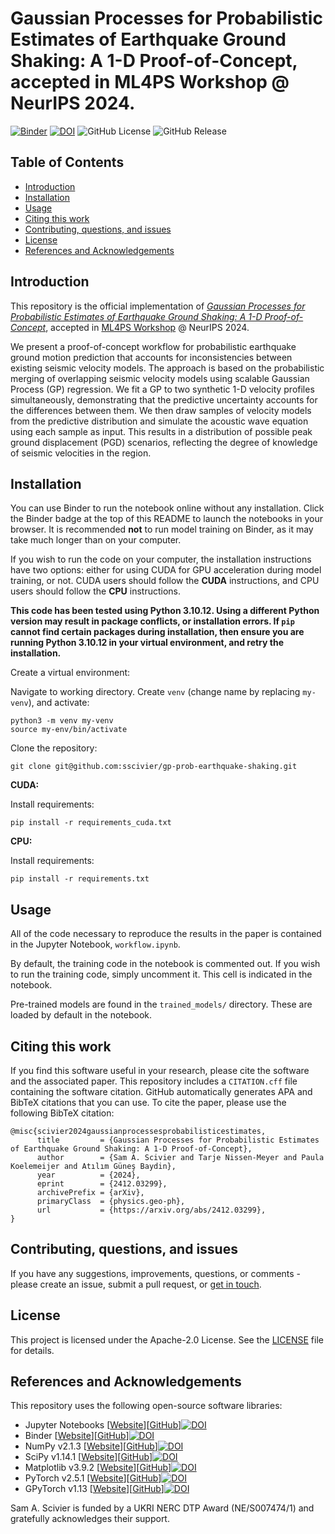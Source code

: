 # Gaussian Processes for Probabilistic Estimates of Earthquake Ground Shaking: A 1-D Proof-of-Concept, accepted in ML4PS Workshop @ NeurIPS 2024.

[![Binder](https://mybinder.org/badge_logo.svg)](https://mybinder.org/v2/gh/sscivier/gp-prob-earthquake-shaking/HEAD?urlpath=tree)
[![DOI](https://zenodo.org/badge/848923377.svg)](https://doi.org/10.5281/zenodo.14246055)
![GitHub License](https://img.shields.io/github/license/sscivier/gp-prob-earthquake-shaking)
![GitHub Release](https://img.shields.io/github/v/release/sscivier/gp-prob-earthquake-shaking)

## Table of Contents
- [Introduction](#introduction)
- [Installation](#installation)
- [Usage](#usage)
- [Citing this work](#citing-this-work)
- [Contributing, questions, and issues](#contributing-questions-and-issues)
- [License](#license)
- [References and Acknowledgements](#references-and-acknowledgements)

## Introduction
This repository is the official implementation of [_Gaussian Processes for Probabilistic Estimates of Earthquake Ground Shaking: A 1-D Proof-of-Concept_](https://arxiv.org/abs/2412.03299), accepted in [ML4PS Workshop](https://ml4physicalsciences.github.io/2024/) @ NeurIPS 2024.

We present a proof-of-concept workflow for probabilistic earthquake ground motion prediction that accounts for inconsistencies between existing seismic velocity models. The approach is based on the probabilistic merging of overlapping seismic velocity models using scalable Gaussian Process (GP) regression. We fit a GP to two synthetic 1-D velocity profiles simultaneously, demonstrating that the predictive uncertainty accounts for the differences between them. We then draw samples of velocity models from the predictive distribution and simulate the acoustic wave equation using each sample as input. This results in a distribution of possible peak ground displacement (PGD) scenarios, reflecting the degree of knowledge of seismic velocities in the region.

## Installation
You can use Binder to run the notebook online without any installation. Click the Binder badge at the top of this README to launch the notebooks in your browser. It is recommended **not** to run model training on Binder, as it may take much longer than on your computer.

If you wish to run the code on your computer, the installation instructions have two options: either for using CUDA for GPU acceleration during model training, or not. CUDA users should follow the **CUDA** instructions, and CPU users should follow the **CPU** instructions.

**This code has been tested using Python 3.10.12. Using a different Python version may result in package conflicts, or installation errors. If ```pip``` cannot find certain packages during installation, then ensure you are running Python 3.10.12 in your virtual environment, and retry the installation.**

Create a virtual environment:

Navigate to working directory. Create ```venv``` (change name by replacing ```my-venv```), and activate:
```shell
python3 -m venv my-venv
source my-env/bin/activate
```

Clone the repository:

```shell
git clone git@github.com:sscivier/gp-prob-earthquake-shaking.git
```

**CUDA:**

Install requirements:
```shell
pip install -r requirements_cuda.txt
```

**CPU:**

Install requirements:
```shell
pip install -r requirements.txt
```

## Usage
All of the code necessary to reproduce the results in the paper is contained in the Jupyter Notebook, `workflow.ipynb`.

By default, the training code in the notebook is commented out. If you wish to run the training code, simply uncomment it. This cell is indicated in the notebook.

Pre-trained models are found in the `trained_models/` directory. These are loaded by default in the notebook.

## Citing this work
If you find this software useful in your research, please cite the software and the associated paper. This repository includes a `CITATION.cff` file containing the software citation. GitHub automatically generates APA and BibTeX citations that you can use. To cite the paper, please use the following BibTeX citation:

```
@misc{scivier2024gaussianprocessesprobabilisticestimates,
      title         = {Gaussian Processes for Probabilistic Estimates of Earthquake Ground Shaking: A 1-D Proof-of-Concept}, 
      author        = {Sam A. Scivier and Tarje Nissen-Meyer and Paula Koelemeijer and Atılım Güneş Baydin},
      year          = {2024},
      eprint        = {2412.03299},
      archivePrefix = {arXiv},
      primaryClass  = {physics.geo-ph},
      url           = {https://arxiv.org/abs/2412.03299}, 
}
```

## Contributing, questions, and issues
If you have any suggestions, improvements, questions, or comments - please create an issue, submit a pull request, or [get in touch](mailto:sam.scivier@earth.ox.ac.uk).

## License
This project is licensed under the Apache-2.0 License. See the [LICENSE](LICENSE) file for details.

## References and Acknowledgements

This repository uses the following open-source software libraries:

- Jupyter Notebooks [[Website](https://jupyter.org/)][[GitHub](https://github.com/jupyter/notebook)][![DOI](https://zenodo.org/badge/DOI/10.3233/978-1-61499-649-1-87.svg)](https://doi.org/10.3233/978-1-61499-649-1-87)
- Binder [[Website](https://mybinder.org/)][[GitHub](https://github.com/jupyterhub/binderhub)][![DOI](https://zenodo.org/badge/DOI/10.25080/Majora-4af1f417-011.svg)](https://doi.org/10.25080/Majora-4af1f417-011)
- NumPy v2.1.3 [[Website](https://numpy.org/)][[GitHub](https://github.com/numpy/numpy)][![DOI](https://zenodo.org/badge/DOI/10.1038/s41586-020-2649-2.svg)](https://doi.org/10.1038/s41586-020-2649-2)
- SciPy v1.14.1 [[Website](https://scipy.org/)][[GitHub](https://github.com/scipy/scipy)][![DOI](https://zenodo.org/badge/DOI/10.1038/s41592-019-0686-2.svg)](https://doi.org/10.1038/s41592-019-0686-2)
- Matplotlib v3.9.2 [[Website](https://matplotlib.org/)][[GitHub](https://github.com/matplotlib/matplotlib)][![DOI](https://zenodo.org/badge/DOI/10.1109/MCSE.2007.55.svg)](https://doi.org/10.1109/MCSE.2007.55)
- PyTorch v2.5.1 [[Website](https://pytorch.org/)][[GitHub](https://github.com/pytorch/pytorch)][![DOI](https://zenodo.org/badge/DOI/10.48550/arXiv.1912.01703.svg)](https://doi.org/10.48550/arXiv.1912.01703)
- GPyTorch v1.13 [[Website](https://gpytorch.ai/)][[GitHub](https://github.com/cornellius-gp/gpytorch)][![DOI](https://zenodo.org/badge/DOI/10.48550/arXiv.1809.11165.svg)](https://doi.org/10.48550/arXiv.1809.11165)

Sam A. Scivier is funded by a UKRI NERC DTP Award (NE/S007474/1) and gratefully acknowledges their support.
